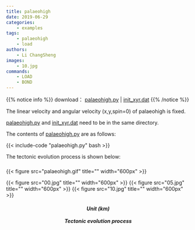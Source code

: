 ```yaml
---
title: palaeohigh
date: 2019-06-29
categories:
    - examples
tags:
    - palaeohigh
    - load
authors:
    - Li ChangSheng
images:
    - 10.jpg
commands:
    - LOAD
    - BOND
---
```


{{% notice info %}}
download：
[palaeohigh.py](palaeohigh.py) | 
[init_xyr.dat](init_xyr.dat)
{{% /notice %}}


The linear velocity and angular velocity (x,y,spin=0) of palaeohigh is fixed.

[palaeohigh.py](palaeohigh.py) and [init_xyr.dat](init_xyr.dat) need to be in the same directory.

The contents of [palaeohigh.py](palaeohigh.py) are as follows:

{{< include-code "palaeohigh.py" bash >}}

The tectonic evolution process is shown below:

<h5></h5>
{{< figure src="palaeohigh.gif" title="" width="600px" >}}

{{< figure src="00.jpg" title="" width="600px" >}}
{{< figure src="05.jpg" title="" width="600px" >}}
{{< figure src="10.jpg" title="" width="600px" >}}

<center><h5>Unit (km)<br><br>Tectonic evolution process</h5></center>




